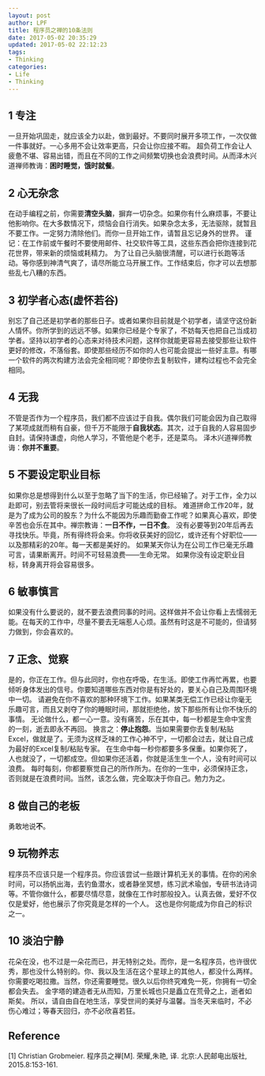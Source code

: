 ```yaml
---
layout: post
author: LPF
title: 程序员之禅的10条法则
date: 2017-05-02 20:35:29
updated: 2017-05-02 22:12:23
tags:
- Thinking
categories:
- Life
- Thinking
---
```

## 1 专注

一旦开始巩固走，就应该全力以赴，做到最好。不要同时展开多项工作，一次仅做一件事就好。一心多用不会让效率更高，只会让你应接不暇。
超负荷工作会让人疲惫不堪、容易出错，而且在不同的工作之间频繁切换也会浪费时间。从而泽木兴道禅师教诲：**困时睡觉，饿时就餐**。

## 2 心无杂念

在动手编程之前，你需要**清空头脑**，摒弃一切杂念。如果你有什么麻烦事，不要让他影响你。在大多数情况下，烦恼会自行消失。如果杂念太多，无法驱除，就暂且不要工作。一定努力清除他们。而你一旦开始工作，请暂且忘记身外的世界。
谨记：在工作前或午餐时不要使用邮件、社交软件等工具，这些东西会把你连接到花花世界，带来新的烦恼或耗精力。
为了让自己头脑很清醒，可以进行长跑等活动。等你感到神清气爽了，请尽所能立马开展工作。工作结束后，你才可以去想那些乱七八糟的东西。

## 3 初学者心态(虚怀若谷)

别忘了自己还是初学者的那些日子。或者如果你目前就是个初学者，请坚守这份新人情怀。你所学到的远远不够。如果你已经是个专家了，不妨每天也把自己当成初学者。坚持以初学者的心态来对待技术问题，这样你就能更容易去接受那些让软件更好的修改，不落俗套。即使那些经历不如你的人也可能会提出一些好主意。有哪一个软件的两次构建方法会完全相同呢？即使你去复制软件，建构过程也不会完全相同。

## 4 无我

不管是否作为一个程序员，我们都不应该过于自我。偶尔我们可能会因为自己取得了某项成就而稍有自豪，但千万不能限于**自我状态**。其次，过于自我的人容易固步自封。请保持谦虚，向他人学习，不管他是个老手，还是菜鸟。
泽木兴道禅师教诲：**你并不重要**。

## 5 不要设定职业目标

如果你总是想得到什么以至于忽略了当下的生活，你已经输了。对于工作，全力以赴即可，别去管将来很长一段时间后才可能达成的目标。
难道拼命工作20年，就是为了成为公司的股东？为什么不能因为乐趣而勤奋工作呢？如果真心喜欢，即使辛苦也会乐在其中。禅宗教诲：**一日不作，一日不食**。
没有必要等到20年后再去寻找快乐。毕竟，所有得终将会来。你将收获美好的回忆，或许还有个好职位——以及那精彩的20年。每一天都是美好的。
如果某天你认为在公司工作已毫无乐趣可言，请果断离开。时间不可轻易浪费——生命无常。
如果你没有设定职业目标，转身离开将会容易很多。

## 6 敏事慎言

如果没有什么要说的，就不要去浪费同事的时间。这样做并不会让你看上去懦弱无能。在每天的工作中，尽量不要去无端惹人心烦。虽然有时这是不可能的，但请努力做到，你会喜欢的。

## 7 正念、觉察

是的，你正在工作。但与此同时，你也在呼吸，在生活。即使工作再忙再累，也要倾听身体发出的信号。你要知道哪些东西对你是有好处的，要关心自己及周围环境中一切。
请避免在你不喜欢的那种环境下工作。如果某类无偿工作已经让你毫无乐趣可言，而且又剥夺了你的睡眠时间，那就拒绝他，放下那些所有让你不快乐的事情。
无论做什么，都一心一意。没有痛苦，乐在其中，每一秒都是生命中宝贵的一刻，逝去即永不再回。
换言之：**停止抱怨**。当如果需要你去复制/粘贴Excel，做就是了。无须为这样乏味的工作心神不宁，一切都会过去，就让自己成为最好的Excel复制/粘贴专家。
在生命中每一秒你都要多多保重。如果你死了，人也就没了，一切都成空。但如果你还活着，你就是活生生一个人，没有时间可以浪费。
每时每刻，你都要察觉自己的所作所为。在你的一生中，必须保持正念，否则就是在浪费时间。当然，该怎么做，完全取决于你自己。勉力为之。

## 8 做自己的老板

勇敢地说**不**。

## 9 玩物养志

程序员不应该只是一个程序员。你应该尝试一些跟计算机无关的事情。在你的闲余时间，可以扬帆出海，去钓鱼潜水，或者静坐冥想，练习武术瑜伽，专研书法诗词等。不管你做什么，都要尽情尽意，就像在工作时那般投入。认真去做，爱好不仅仅是爱好，他也展示了你究竟是怎样的一个人。
这也是你何能成为你自己的标识之一。

## 10 淡泊宁静

花朵在没，也不过是一朵花而已，并无特别之处。而你，是一名程序员，也许很优秀，那也没什么特别的。你、我以及生活在这个星球上的其他人，都没什么两样。
你需要吃喝拉撒。当然，你还需要睡觉。很久以后你终究难免一死，你拥有一切全都会失去。
金字塔的建造者无从而知，万里长城也只是矗立在荒骨之上，逝者如斯矣。
所以，请自由自在地生活，享受世间的美好与温馨。当冬天来临时，不必伤心难过；等春天回归，亦不必欣喜若狂。

## Reference

[1] Christian Grobmeier. 程序员之禅[M]. 荣耀,朱艳, 译. 北京:人民邮电出版社, 2015.8:153-161.